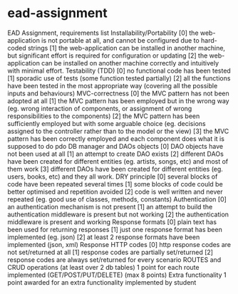 # ead-assignment
EAD Assignment, requirements list Installability/Portability  [0] the web-application is not portable at all, and cannot be configured due to hard-coded strings [1] the web-application can be installed in another machine, but significant effort is required for configuration or updating [2] the web-application can be installed on another machine correctly and intuitively with minimal effort. Testability (TDD)  [0] no functional code has been tested [1] sporadic use of tests (some function tested partially) [2] all the functions have been tested in the most appropriate way (covering all the possible inputs and behaviours) MVC-correctness  [0] the MVC pattern has not been adopted at all [1] the MVC pattern has been employed but in the wrong way (eg. wrong interaction of components, or assignment of wrong responsibilities to the components) [2] the MVC pattern has been sufficiently employed but with some arguable choice (eg. decisions assigned to the controller rather than to the model or the view) [3] the MVC pattern has been correctly employed and each component does what it is supposed to do pdo DB manager and DAOs objects  [0] DAO objects have not been used at all [1] an attempt to create DAO exists [2] different DAOs have been created for different entities (eg. artists, songs, etc) and most of them work [3] different DAOs have been created for different entities (eg. users, books, etc) and they all work. DRY principle  [0] several blocks of code have been repeated several times [1] some blocks of code could be better optimised and repetition avoided [2] code is well written and never repeated (eg. good use of classes, methods, constants) Authentication  [0] an authentication mechanism is not present [1] an attempt to build the authentication middleware is present but not working [2] the authentication middleware is present and working Response formats  [0] plain text has been used for returning responses [1] just one response format has been implemented (eg. json) [2] at least 2 response formats have been implemented (json, xml) Response HTTP codes  [0] http response codes are not set/returned at all [1] response codes are partially set/returned [2] response codes are always set/returned for every scenario ROUTES and CRUD operations (at least over 2 db tables)  1 point for each route implemented (GET/POST/PUT/DELETE) (max 8 points) Extra functionality  1 point awarded for an extra functionality implemented by student
